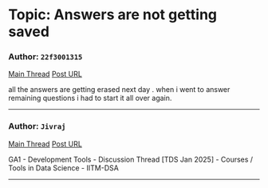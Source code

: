 # Topic: Answers are not getting saved

### Author: `22f3001315`
[Main Thread](https://discourse.onlinedegree.iitm.ac.in/t/answers-are-not-getting-saved/163224)
[Post URL](https://discourse.onlinedegree.iitm.ac.in/t/answers-are-not-getting-saved/163224/1)

[post_number]: 1
all  the answers are getting erased next day  . when i went to answer remaining questions i had to start it all over again.

---

### Author: `Jivraj`
[Main Thread](https://discourse.onlinedegree.iitm.ac.in/t/answers-are-not-getting-saved/163224)
[Post URL](https://discourse.onlinedegree.iitm.ac.in/t/answers-are-not-getting-saved/163224/2)

[post_number]: 2
GA1 - Development Tools - Discussion Thread [TDS Jan 2025] - Courses / Tools in Data Science - IITM-DSA

---
